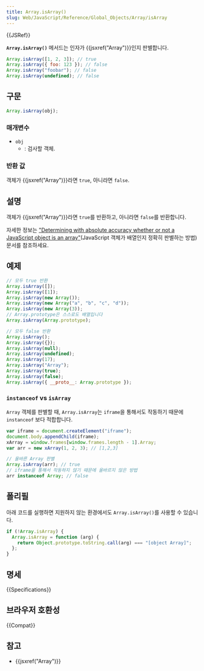 ```yaml
---
title: Array.isArray()
slug: Web/JavaScript/Reference/Global_Objects/Array/isArray
---
```


{{JSRef}}

**`Array.isArray()`** 메서드는 인자가 {{jsxref("Array")}}인지 판별합니다.

```js
Array.isArray([1, 2, 3]); // true
Array.isArray({ foo: 123 }); // false
Array.isArray("foobar"); // false
Array.isArray(undefined); // false
```

## 구문

```js
Array.isArray(obj);
```

### 매개변수

- `obj`
  - : 검사할 객체.

### 반환 값

객체가 {{jsxref("Array")}}라면 `true`, 아니라면 `false`.

## 설명

객체가 {{jsxref("Array")}}라면 `true`를 반환하고, 아니라면 `false`를 반환합니다.

자세한 정보는 ["Determining with absolute accuracy whether or not a JavaScript object is an array"](http://web.mit.edu/jwalden/www/isArray.html)(JavaScript 객체가 배열인지 정확히 판별하는 방법) 문서를 참조하세요.

## 예제

```js
// 모두 true 반환
Array.isArray([]);
Array.isArray([1]);
Array.isArray(new Array());
Array.isArray(new Array("a", "b", "c", "d"));
Array.isArray(new Array(3));
// Array.prototype은 스스로도 배열입니다
Array.isArray(Array.prototype);

// 모두 false 반환
Array.isArray();
Array.isArray({});
Array.isArray(null);
Array.isArray(undefined);
Array.isArray(17);
Array.isArray("Array");
Array.isArray(true);
Array.isArray(false);
Array.isArray({ __proto__: Array.prototype });
```

### `instanceof` vs `isArray`

`Array` 객체를 판별할 때, `Array.isArray`는 `iframe`을 통해서도 작동하기 때문에 `instanceof` 보다 적합합니다.

```js
var iframe = document.createElement("iframe");
document.body.appendChild(iframe);
xArray = window.frames[window.frames.length - 1].Array;
var arr = new xArray(1, 2, 3); // [1,2,3]

// 올바른 Array 판별
Array.isArray(arr); // true
// iframe을 통해서 작동하지 않기 때문에 올바르지 않은 방법
arr instanceof Array; // false
```

## 폴리필

아래 코드를 실행하면 지원하지 않는 환경에서도 `Array.isArray()`를 사용할 수 있습니다.

```js
if (!Array.isArray) {
  Array.isArray = function (arg) {
    return Object.prototype.toString.call(arg) === "[object Array]";
  };
}
```

## 명세

{{Specifications}}

## 브라우저 호환성

{{Compat}}

## 참고

- {{jsxref("Array")}}
